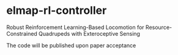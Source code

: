 # elmap-rl-controller
Robust Reinforcement Learning-Based Locomotion for Resource-Constrained Quadrupeds with Exteroceptive Sensing

The code will be published upon paper acceptance
